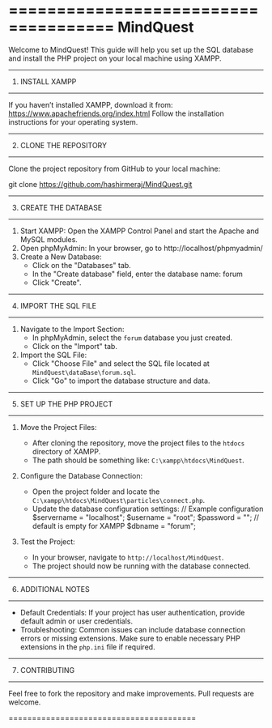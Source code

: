 =====================================
            MindQuest
========================================

Welcome to MindQuest! This guide will help you set up the SQL database and install the PHP project on your local machine using XAMPP.

----------------------------------------
1. INSTALL XAMPP
----------------------------------------
If you haven’t installed XAMPP, download it from:
https://www.apachefriends.org/index.html
Follow the installation instructions for your operating system.

----------------------------------------
2. CLONE THE REPOSITORY
----------------------------------------
Clone the project repository from GitHub to your local machine:

git clone https://github.com/hashirmeraj/MindQuest.git

----------------------------------------
3. CREATE THE DATABASE
----------------------------------------
1. Start XAMPP: Open the XAMPP Control Panel and start the Apache and MySQL modules.
2. Open phpMyAdmin: In your browser, go to http://localhost/phpmyadmin/
3. Create a New Database:
   - Click on the "Databases" tab.
   - In the "Create database" field, enter the database name: forum
   - Click "Create".

----------------------------------------
4. IMPORT THE SQL FILE
----------------------------------------
1. Navigate to the Import Section:
   - In phpMyAdmin, select the `forum` database you just created.
   - Click on the "Import" tab.
2. Import the SQL File:
   - Click "Choose File" and select the SQL file located at `MindQuest\dataBase\forum.sql`.
   - Click "Go" to import the database structure and data.

----------------------------------------
5. SET UP THE PHP PROJECT
----------------------------------------
1. Move the Project Files:
   - After cloning the repository, move the project files to the `htdocs` directory of XAMPP.
   - The path should be something like: `C:\xampp\htdocs\MindQuest`.

2. Configure the Database Connection:
   - Open the project folder and locate the `C:\xampp\htdocs\MindQuest\particles\connect.php`.
   - Update the database configuration settings:
     // Example configuration
     $servername = "localhost";
     $username = "root";
     $password = ""; // default is empty for XAMPP
     $dbname = "forum";

3. Test the Project:
   - In your browser, navigate to `http://localhost/MindQuest`.
   - The project should now be running with the database connected.

----------------------------------------
6. ADDITIONAL NOTES
----------------------------------------
- Default Credentials: If your project has user authentication, provide default admin or user credentials.
- Troubleshooting: Common issues can include database connection errors or missing extensions. Make sure to enable necessary PHP extensions in the `php.ini` file if required.

----------------------------------------
7. CONTRIBUTING
----------------------------------------
Feel free to fork the repository and make improvements. Pull requests are welcome.

========================================
